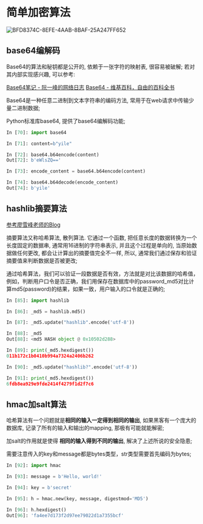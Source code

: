 #  简单加密算法

![BFD8374C-8EFE-4AAB-8BAF-25A247FF652](https://qn.imdancer.com/BFD8374C-8EFE-4AAB-8BAF-25A247FF652C.png)


## base64编解码

Base64的算法和秘钥都是公开的, 依赖于一张字符的映射表, 很容易被破解; 若对其内部实现感兴趣, 可以参考:

[Base64笔记 - 阮一峰的网络日志](http://www.ruanyifeng.com/blog/2008/06/base64.html)
[Base64 - 维基百科，自由的百科全书](https://zh.wikipedia.org/wiki/Base64)

Base64是一种任意二进制到文本字符串的编码方法, 常用于在web请求中传输少量二进制数据;

Python标准库base64, 提供了base64编解码功能;

```python
In [70]: import base64

In [71]: content=b"yile"

In [72]: base64.b64encode(content)
Out[72]: b'eWlsZQ=='

In [73]: encode_content = base64.b64encode(content)

In [74]: base64.b64decode(encode_content)
Out[74]: b'yile'
```

## hashlib摘要算法

[参考廖雪峰老师的Blog](https://www.liaoxuefeng.com/wiki/0014316089557264a6b348958f449949df42a6d3a2e542c000/0014319556588648dd1fb0047a34d0c945ee33e8f4c90cc000)

摘要算法又称哈希算法, 散列算法. 它通过一个函数, 把任意长度的数据转换为一个长度固定的数据串, 通常用16进制的字符串表示, 并且这个过程是单向的, 当原始数据做任何更改, 都会让计算出的摘要值完全不一样, 所以, 通常我们通过保存和验证摘要值来判断数据是否被更改;

通过哈希算法，我们可以验证一段数据是否有效，方法就是对比该数据的哈希值，例如，判断用户口令是否正确，我们用保存在数据库中的password_md5对比计算md5(password)的结果，如果一致，用户输入的口令就是正确的;

```python
In [85]: import hashlib

In [86]: _md5 = hashlib.md5()

In [87]: _md5.update("hashlib".encode('utf-8'))

In [88]: _md5
Out[88]: <md5 HASH object @ 0x10502d288>

In [89]: print(_md5.hexdigest())
011b172c1b0410b994a7324a2406b262

In [90]: _md5.update("hashlib?".encode('utf-8'))

In [91]: print(_md5.hexdigest())
6fdb8ea929e9fde2414f4279f1d2f7c6
```

## hmac加salt算法
哈希算法有一个问题就是**相同的输入一定得到相同的输出**,  如果黑客有一个庞大的数据库, 记录了所有的输入和输出的mapping, 那极有可能就能解密;

加salt的作用就是使得 **相同的输入得到不同的输出**,  解决了上述所说的安全隐患;

需要注意传入的key和message都是bytes类型，str类型需要首先编码为bytes;

```python
In [92]: import hmac

In [93]: message = b'Hello, world!'

In [94]: key = b'secret'

In [95]: h = hmac.new(key, message, digestmod='MD5')

In [96]: h.hexdigest()
Out[96]: 'fa4ee7d173f2d97ee79022d1a7355bcf'
```








